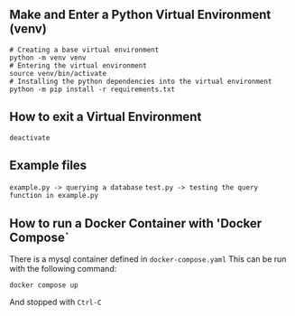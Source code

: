 
## Make and Enter a Python Virtual Environment (venv)
```
# Creating a base virtual environment
python -m venv venv
# Entering the virtual environment
source venv/bin/activate
# Installing the python dependencies into the virtual environment
python -m pip install -r requirements.txt
```

## How to exit a Virtual Environment
```
deactivate
```

## Example files
`example.py -> querying a database`
`test.py -> testing the query function in example.py`


## How to run a Docker Container with 'Docker Compose`
There is a mysql container defined in `docker-compose.yaml`
This can be run with the following command:
```
docker compose up
```
And stopped with `Ctrl-C`
